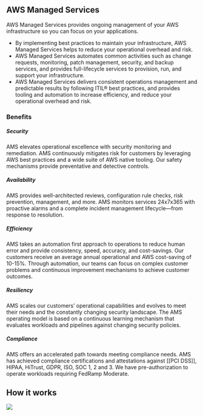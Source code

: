 ## AWS Managed Services 

AWS Managed Services provides ongoing management of your AWS infrastructure so you can focus on your applications.

-   By implementing best practices to maintain your infrastructure, AWS Managed Services helps to reduce your operational overhead and risk.
-   AWS Managed Services automates common activities such as change requests, monitoring, patch management, security, and backup services, and provides full-lifecycle services to provision, run, and support your infrastructure.
-   AWS Managed Services delivers consistent operations management and predictable results by following ITIL® best practices, and provides tooling and automation to increase efficiency, and reduce your operational overhead and risk.

### Benefits

##### Security

AMS elevates operational excellence with security monitoring and remediation. AMS continuously mitigates risk for customers by leveraging AWS best practices and a wide suite of AWS native tooling. Our safety mechanisms provide preventative and detective controls.  

##### Availability

AMS provides well-architected reviews, configuration rule checks, risk prevention, management, and more. AMS monitors services 24x7x365 with proactive alarms and a complete incident management lifecycle—from response to resolution.  

##### Efficiency

AMS takes an automation first approach to operations to reduce human error and provide consistency, speed, accuracy, and cost-savings. Our customers receive an average annual operational and AWS cost-saving of 10-15%. Through automation, our teams can focus on complex customer problems and continuous improvement mechanisms to achieve customer outcomes.  

##### Resiliency

AMS scales our customers’ operational capabilities and evolves to meet their needs and the constantly changing security landscape. The AMS operating model is based on a continuous learning mechanism that evaluates workloads and pipelines against changing security policies.  

##### Compliance

AMS offers an accelerated path towards meeting compliance needs. AMS has achieved compliance certifications and attestations against [[PCI DSS]], HIPAA, HiTrust, GDPR, ISO, SOC 1, 2 and 3. We have pre-authorization to operate workloads requiring FedRamp Moderate.   

## How it works

[![](https://d1.awsstatic.com/products/Managed%20Services/Product-Diagram-Page_AWS-Managed-Services.298ab8497b771d9b0401fbcd5e996d4e8ab314f9.png)](https://aws.amazon.com/managed-services/#)
